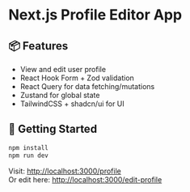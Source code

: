 # Next.js Profile Editor App

## 📦 Features
- View and edit user profile
- React Hook Form + Zod validation
- React Query for data fetching/mutations
- Zustand for global state
- TailwindCSS + shadcn/ui for UI

## 🚀 Getting Started

```bash
npm install
npm run dev
```

Visit: [http://localhost:3000/profile](http://localhost:3000/profile)  
Or edit here: [http://localhost:3000/edit-profile](http://localhost:3000/edit-profile)
